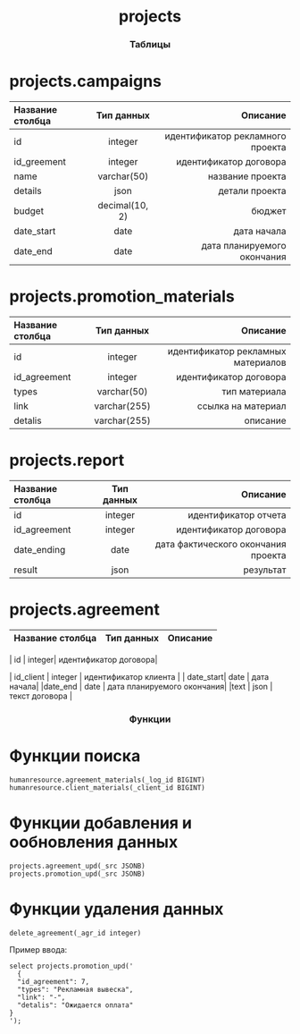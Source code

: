 <h1 align="center">projects<a href="https://daniilshat.ru/" target="_blank"></a> 
<h3 align="center">Таблицы</h3>

  
# projects.campaigns


| Название столбца | Тип данных |Описание  |
| :---         |     :---:      |          ---: |
|id     |     integer     |   идентификатор рекламного проекта|
 |   id_greement| integer      |  идентификатор договора|
 |   name      |  varchar(50)  | название проекта |
   | details   |  json          |детали проекта |
   | budget     | decimal(10, 2)| бюджет |
   | date_start | date          | дата начала |
   | date_end   | date          | дата планируемого окончания|
   
  
# projects.promotion_materials


| Название столбца | Тип данных |Описание  |
| :---         |     :---:      |          ---: |
|   id         |    integer     | идентификатор рекламных материалов  |  
 |   id_agreement|   integer   |   идентификатор договора  |  
  |    types       |   varchar(50) |  тип материала |  
  |    link        |   varchar(255) | ссылка на материал |  
  |    detalis     |   varchar(255)| описание |  

# projects.report


| Название столбца | Тип данных |Описание  |
| :---         |     :---:      |          ---: |
|   id         |    integer     | идентификатор отчета  |  
  |  id_agreement| integer| идентификатор договора|
  |  date_ending|  date  | дата фактического окончания проекта |
 |   result   |    json  |  результат |



#  projects.agreement


| Название столбца | Тип данных |Описание  |
| :---         |     :---:      |          ---: |


   | id   |      integer| идентификатор договора|

   | id_client | integer | идентификатор клиента |
   | date_start| date   | дата начала|
    |date_end  | date   | дата планируемого окончания|
    |text   |    json  | текст договора |

    
<h3 align="center">Функции</h3>

# Функции поиска 
```
humanresource.agreement_materials(_log_id BIGINT)
humanresource.client_materials(_client_id BIGINT)

```
# Функции добавления и ообновления данных 
```
projects.agreement_upd(_src JSONB)
projects.promotion_upd(_src JSONB)

```

# Функции удаления данных
```
delete_agreement(_agr_id integer)
```

Пример ввода: 
```
select projects.promotion_upd('
  {
  "id_agreement": 7,
  "types": "Рекламная вывеска",
  "link": "-",
  "detalis": "Ожидается оплата"
}
');
```

